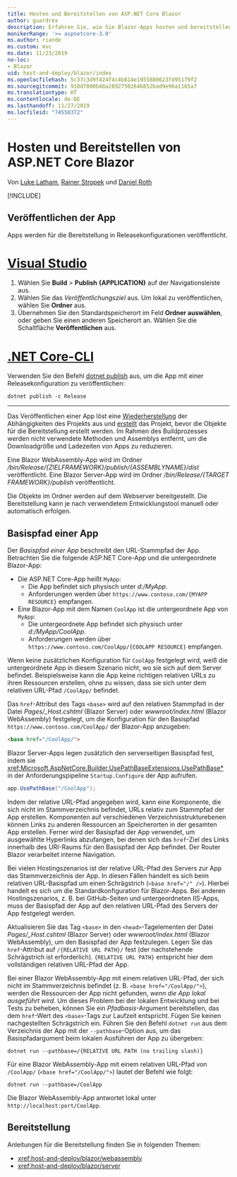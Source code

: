 ```yaml
---
title: Hosten und Bereitstellen von ASP.NET Core Blazor
author: guardrex
description: Erfahren Sie, wie Sie Blazor-Apps hosten und bereitstellen.
monikerRange: '>= aspnetcore-3.0'
ms.author: riande
ms.custom: mvc
ms.date: 11/23/2019
no-loc:
- Blazor
uid: host-and-deploy/blazor/index
ms.openlocfilehash: 5c37c3d9f424f4c4b814e1955880623fd95179f2
ms.sourcegitcommit: 918d7000b48a2892750264b852bad9e96a1165a7
ms.translationtype: HT
ms.contentlocale: de-DE
ms.lasthandoff: 11/27/2019
ms.locfileid: "74550372"
---
```

# <a name="host-and-deploy-aspnet-core-opno-locblazor"></a>Hosten und Bereitstellen von ASP.NET Core Blazor

Von [Luke Latham](https://github.com/guardrex), [Rainer Stropek](https://www.timecockpit.com) und [Daniel Roth](https://github.com/danroth27)

[!INCLUDE[](~/includes/blazorwasm-preview-notice.md)]

## <a name="publish-the-app"></a>Veröffentlichen der App

Apps werden für die Bereitstellung in Releasekonfigurationen veröffentlicht.

# <a name="visual-studiotabvisual-studio"></a>[Visual Studio](#tab/visual-studio)

1. Wählen Sie **Build** > **Publish {APPLICATION}** auf der Navigationsleiste aus.
1. Wählen Sie das *Veröffentlichungsziel* aus. Um lokal zu veröffentlichen, wählen Sie **Ordner** aus.
1. Übernehmen Sie den Standardspeicherort im Feld **Ordner auswählen**, oder geben Sie einen anderen Speicherort an. Wählen Sie die Schaltfläche **Veröffentlichen** aus.

# <a name="net-core-clitabnetcore-cli"></a>[.NET Core-CLI](#tab/netcore-cli)

Verwenden Sie den Befehl [dotnet publish](/dotnet/core/tools/dotnet-publish) aus, um die App mit einer Releasekonfiguration zu veröffentlichen:

```dotnetcli
dotnet publish -c Release
```

---

Das Veröffentlichen einer App löst eine [Wiederherstellung](/dotnet/core/tools/dotnet-restore) der Abhängigkeiten des Projekts aus und [erstellt](/dotnet/core/tools/dotnet-build) das Projekt, bevor die Objekte für die Bereitstellung erstellt werden. Im Rahmen des Buildprozesses werden nicht verwendete Methoden und Assemblys entfernt, um die Downloadgröße und Ladezeiten von Apps zu reduzieren.

Eine Blazor WebAssembly-App wird im Ordner */bin/Release/{ZIELFRAMEWORK}/publish/{ASSEMBLYNAME}/dist* veröffentlicht. Eine Blazor Server-App wird im Ordner */bin/Release/{TARGET FRAMEWORK}/publish* veröffentlicht.

Die Objekte im Ordner werden auf dem Webserver bereitgestellt. Die Bereitstellung kann je nach verwendetem Entwicklungstool manuell oder automatisch erfolgen.

## <a name="app-base-path"></a>Basispfad einer App

Der *Basispfad einer App* beschreibt den URL-Stammpfad der App. Betrachten Sie die folgende ASP.NET Core-App und die untergeordnete Blazor-App:

* Die ASP.NET Core-App heißt `MyApp`:
  * Die App befindet sich physisch unter *d:/MyApp*.
  * Anforderungen werden über `https://www.contoso.com/{MYAPP RESOURCE}` empfangen.
* Eine Blazor-App mit dem Namen `CoolApp` ist die untergeordnete App von `MyApp`:
  * Die untergeordnete App befindet sich physisch unter *d:/MyApp/CoolApp*.
  * Anforderungen werden über `https://www.contoso.com/CoolApp/{COOLAPP RESOURCE}` empfangen.

Wenn keine zusätzlichen Konfiguration für `CoolApp` festgelegt wird, weiß die untergeordnete App in diesem Szenario nicht, wo sie sich auf dem Server befindet. Beispielsweise kann die App keine richtigen relativen URLs zu ihren Ressourcen erstellen, ohne zu wissen, dass sie sich unter dem relativen URL-Pfad `/CoolApp/` befindet.

Das `href`-Attribut des Tags `<base>` wird auf den relativen Stammpfad in der Datei *Pages/_Host.cshtml* (Blazor Server) oder *wwwroot/index.html* (Blazor WebAssembly) festgelegt, um die Konfiguration für den Basispfad `https://www.contoso.com/CoolApp/` der Blazor-App anzugeben:

```html
<base href="/CoolApp/">
```

Blazor Server-Apps legen zusätzlich den serverseitigen Basispfad fest, indem sie <xref:Microsoft.AspNetCore.Builder.UsePathBaseExtensions.UsePathBase*> in der Anforderungspipeline `Startup.Configure` der App aufrufen.

```csharp
app.UsePathBase("/CoolApp");
```

Indem der relative URL-Pfad angegeben wird, kann eine Komponente, die sich nicht im Stammverzeichnis befindet, URLs relativ zum Stammpfad der App erstellen. Komponenten auf verschiedenen Verzeichnisstrukturebenen können Links zu anderen Ressourcen an Speicherorten in der gesamten App erstellen. Ferner wird der Basispfad der App verwendet, um ausgewählte Hyperlinks abzufangen, bei denen sich das `href`-Ziel des Links innerhalb des URI-Raums für den Basispfad der App befindet. Der Router Blazor verarbeitet interne Navigation.

Bei vielen Hostingszenarios ist der relative URL-Pfad des Servers zur App das Stammverzeichnis der App. In diesen Fällen handelt es sich beim relativen URL-Basispfad um einen Schrägstrich (`<base href="/" />`). Hierbei handelt es sich um die Standardkonfiguration für Blazor-Apps. Bei anderen Hostingszenarios, z. B. bei GitHub-Seiten und untergeordneten IIS-Apps, muss der Basispfad der App auf den relativen URL-Pfad des Servers der App festgelegt werden.

Aktualisieren Sie das Tag `<base>` in den `<head>`-Tagelementen der Datei *Pages/_Host.cshtml* (Blazor Server) oder *wwwroot/index.html* (Blazor WebAssembly), um den Basispfad der App festzulegen. Legen Sie das `href`-Attribut auf `/{RELATIVE URL PATH}/` fest (der nachstehende Schrägstrich ist erforderlich). `{RELATIVE URL PATH}` entspricht hier dem vollständigen relativen URL-Pfad der App.

Bei einer Blazor WebAssembly-App mit einem relativen URL-Pfad, der sich nicht im Stammverzeichnis befindet (z. B. `<base href="/CoolApp/">`), werden die Ressourcen der App nicht gefunden, *wenn die App lokal ausgeführt wird*. Um dieses Problem bei der lokalen Entwicklung und bei Tests zu beheben, können Sie ein *Pfadbasis*-Argument bereitstellen, das dem `href`-Wert des `<base>`-Tags zur Laufzeit entspricht. Fügen Sie keinen nachgestellten Schrägstrich ein. Führen Sie den Befehl `dotnet run` aus dem Verzeichnis der App mit der `--pathbase`-Option aus, um das Basispfadargument beim lokalen Ausführen der App zu übergeben:

```dotnetcli
dotnet run --pathbase=/{RELATIVE URL PATH (no trailing slash)}
```

Für eine Blazor WebAssembly-App mit einem relativen URL-Pfad von `/CoolApp/` (`<base href="/CoolApp/">`) lautet der Befehl wie folgt:

```dotnetcli
dotnet run --pathbase=/CoolApp
```

Die Blazor WebAssembly-App antwortet lokal unter `http://localhost:port/CoolApp`.

## <a name="deployment"></a>Bereitstellung

Anleitungen für die Bereitstellung finden Sie in folgenden Themen:

* <xref:host-and-deploy/blazor/webassembly>
* <xref:host-and-deploy/blazor/server>
